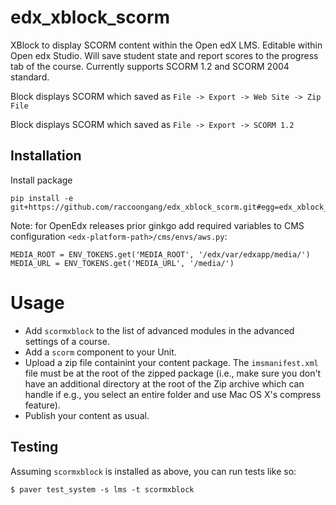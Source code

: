 edx_xblock_scorm
=========================
XBlock to display SCORM content within the Open edX LMS.  Editable within Open edx Studio. Will save student state and report scores to the progress tab of the course.
Currently supports SCORM 1.2 and SCORM 2004 standard.

Block displays SCORM which saved as `File -> Export -> Web Site -> Zip File`

Block displays SCORM which saved as `File -> Export -> SCORM 1.2`


Installation
------------

Install package

    pip install -e git+https://github.com/raccoongang/edx_xblock_scorm.git#egg=edx_xblock_scorm

Note: for OpenEdx releases prior ginkgo add required variables to CMS configuration ```<edx-platform-path>/cms/envs/aws.py```:

```
MEDIA_ROOT = ENV_TOKENS.get('MEDIA_ROOT', '/edx/var/edxapp/media/')
MEDIA_URL = ENV_TOKENS.get('MEDIA_URL', '/media/')
```

# Usage
* Add `scormxblock` to the list of advanced modules in the advanced settings of a course.
* Add a `scorm` component to your Unit. 
* Upload a zip file containint your content package.  The `imsmanifest.xml` file must be at the root of the zipped package (i.e., make sure you don't have an additional directory at the root of the Zip archive which can handle if e.g., you select an entire folder and use Mac OS X's compress feature).
* Publish your content as usual.

Testing
-------

Assuming `scormxblock` is installed as above, you can run tests like so:

    $ paver test_system -s lms -t scormxblock
